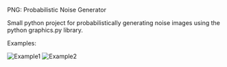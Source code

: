 PNG:
	Probabilistic Noise Generator

Small python project for probabilistically generating noise images using the python graphics.py library.

Examples:

![Example1](https://imgur.com/eyLptOM.png)
![Example2](https://imgur.com/AOgOkm5.png)

